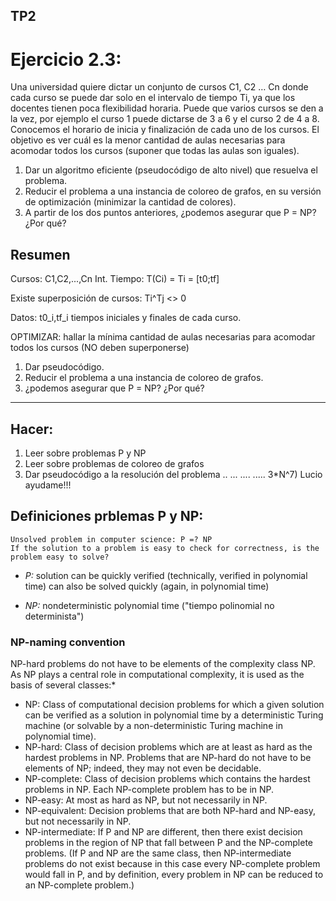 TP2
---

# Ejercicio 2.3:

Una universidad quiere dictar un conjunto de cursos C1, C2 … Cn donde cada curso se puede dar solo en el intervalo de tiempo Ti, ya que los docentes tienen poca flexibilidad horaria. Puede que varios cursos se den a la vez, por ejemplo el curso 1 puede dictarse de 3 a 6 y el curso 2 de 4 a 8. Conocemos el horario de inicia y finalización de cada uno de los cursos. El objetivo es ver cuál es la menor cantidad de aulas necesarias para acomodar todos los cursos (suponer que todas las aulas son iguales).
1. Dar un algoritmo eficiente (pseudocódigo de alto nivel) que resuelva el problema. 
2. Reducir el problema a una instancia de coloreo de grafos, en su versión de optimización (minimizar la cantidad de colores). 
3. A partir de los dos puntos anteriores, ¿podemos asegurar que P = NP? ¿Por qué? 

## Resumen

Cursos: C1,C2,...,Cn
Int. Tiempo: T(Ci) = Ti = [t0;tf]

Existe superposición de cursos: Ti^Tj <> 0

Datos: t0_i,tf_i tiempos iniciales y finales de cada curso.

OPTIMIZAR: hallar la mínima cantidad de aulas necesarias para acomodar todos los cursos (NO deben superponerse)
1. Dar pseudocódigo.
2. Reducir el problema a una instancia de coloreo de grafos.
3. ¿podemos asegurar que P = NP? ¿Por qué?

---------

## Hacer:

1) Leer sobre problemas P y NP
2) Leer sobre problemas de coloreo de grafos
3) Dar pseudocódigo a la resolución del problema
..
...
....
.....
3*N^7) Lucio ayudame!!!


## Definiciones prblemas P y NP:

```
Unsolved problem in computer science: P =? NP 
If the solution to a problem is easy to check for correctness, is the problem easy to solve?
```

* *P:* solution can be quickly verified (technically, verified in polynomial time) can also be solved quickly (again, in polynomial time)

* *NP:* nondeterministic polynomial time ("tiempo polinomial no determinista")

### NP-naming convention
NP-hard problems do not have to be elements of the complexity class NP. As NP plays a central role in computational complexity, it is used as the basis of several classes:*

* NP: Class of computational decision problems for which a given solution can be verified as a solution in polynomial time by a deterministic Turing machine (or solvable by a non-deterministic Turing machine in polynomial time).
* NP-hard: Class of decision problems which are at least as hard as the hardest problems in NP. Problems that are NP-hard do not have to be elements of NP; indeed, they may not even be decidable.
* NP-complete: Class of decision problems which contains the hardest problems in NP. Each NP-complete problem has to be in NP.
* NP-easy: At most as hard as NP, but not necessarily in NP.
* NP-equivalent: Decision problems that are both NP-hard and NP-easy, but not necessarily in NP.
* NP-intermediate: If P and NP are different, then there exist decision problems in the region of NP that fall between P and the NP-complete problems. (If P and NP are the same class, then NP-intermediate problems do not exist because in this case every NP-complete problem would fall in P, and by definition, every problem in NP can be reduced to an NP-complete problem.)
